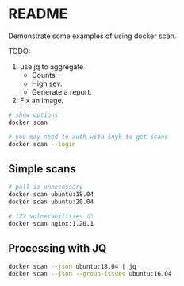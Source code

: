 # README
Demonstrate some examples of using docker scan.

TODO:
1) use jq to aggregate
    * Counts
    * High sev.
    * Generate a report.  
1) Fix an image.

```sh
# show options
docker scan

# you may need to auth with snyk to get scans
docker scan --login 
```

## Simple scans
```sh
# pull is unnecessary 
docker scan ubuntu:18.04    
docker scan ubuntu:20.04 

# 122 vulnerabilities 😲
docker scan nginx:1.20.1    
```

## Processing with JQ
```sh
docker scan --json ubuntu:18.04 | jq   
docker scan --json --group-issues ubuntu:16.04
```

